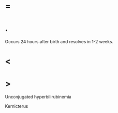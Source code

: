 # =

# .

Occurs 24 hours after birth and resolves in 1-2 weeks.

# <

# >

Unconjugated hyperbilirubinemia

Kernicterus
